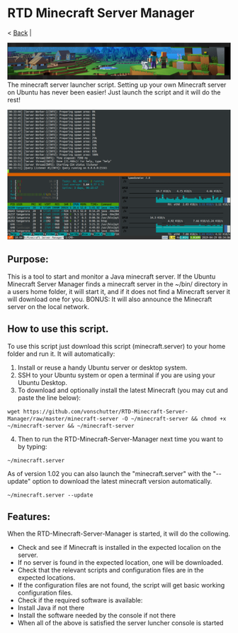 # RTD Minecraft Server Manager
< [Back](https://github.com/vonschutter/RTD-Setup/blob/main/README.md) |

![RTD Media Header](Media_files/header.png "mc")
The minecraft server launcher script. Setting up your own Minecraft server on Ubuntu has never been easier! Just launch the script and it will do the rest! 

![Minecraft Manager Screenshot](Media_files/Scr1.png?raw=true "Executing the Script")

## Purpose:
This is a tool to start and monitor a Java minecraft server. If the Ubuntu Minecraft Server Manager finds a minecraft server in the ~/bin/ directory in a users home folder, it will start it, and if it does not find a Minecraft server it will download one for you. BONUS: It will also announce the Minecraft server on the local network. 

## How to use this script. 
To use this script just download this script (minecraft.server) to your home folder and run it. It will automatically: 

1. Install or reuse a handy Ubuntu server or desktop system. 
2. SSH to your Ubuntu system or open a terminal if you are using your Ubuntu Desktop. 
3. To download and optionally install the latest Minecraft (you may cut and paste the line below):

```
wget https://github.com/vonschutter/RTD-Minecraft-Server-Manager/raw/master/minecraft-server -O ~/minecraft-server && chmod +x ~/minecraft-server && ~/minecraft-server
```

4. Then to run the RTD-Minecraft-Server-Manager next time you want to by typing: 

```
~/minecraft.server
```

As of version 1.02 you can also launch the "minecraft.server" with the "--update" option to download the latest minecraft version automatically. 

```
~/minecraft.server --update
```

## Features:
When the RTD-Minecraft-Server-Manager is started, it will do the collowing.

- Check and see if Minecraft is installed in the expected localion on the server. 
- If no server is found in the expected location, one will be downloaded.
- Check that the relevant scripts and configuration files are in the expected locations. 
- If the configuration files are not found, the script will get basic working configuration files.
- Check if the required software is available:
-   Install Java if not there
-   Install the software needed by the console if not there
- When all of the above is satisfied the server luncher console is started

